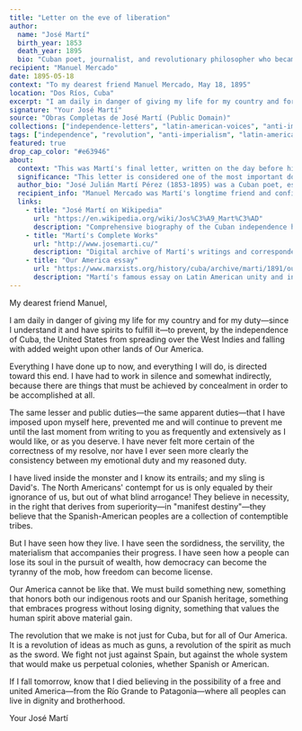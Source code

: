 ```yaml
---
title: "Letter on the eve of liberation"
author:
  name: "José Martí"
  birth_year: 1853
  death_year: 1895
  bio: "Cuban poet, journalist, and revolutionary philosopher who became a symbol of Cuba's bid for independence from Spain"
recipient: "Manuel Mercado"
date: 1895-05-18
context: "To my dearest friend Manuel Mercado, May 18, 1895"
location: "Dos Ríos, Cuba"
excerpt: "I am daily in danger of giving my life for my country and for my duty—since I understand it and have spirits to fulfill it—to prevent, by the independence of Cuba, the United States from spreading over the West Indies and falling with added weight upon other lands of Our America."
signature: "Your José Martí"
source: "Obras Completas de José Martí (Public Domain)"
collections: ["independence-letters", "latin-american-voices", "anti-imperialism"]
tags: ["independence", "revolution", "anti-imperialism", "latin-america", "freedom", "sacrifice"]
featured: true
drop_cap_color: "#e63946"
about:
  context: "This was Martí's final letter, written on the day before his death in battle during the Cuban War of Independence. Discovered unfinished in his coat pocket, it reveals his deep concern not only about Spanish colonialism but also about potential American imperialism in Latin America. This letter encapsulates his vision of a united Latin America free from all foreign domination."
  significance: "This letter is considered one of the most important documents in Latin American political thought. It articulates the fear that Cuban independence might simply exchange one imperial master for another. Martí's concerns about U.S. expansion proved prophetic, as the Spanish-American War would lead to American influence over Cuba and other former Spanish territories. His vision of 'Our America' influenced generations of Latin American intellectuals and independence movements."
  author_bio: "José Julián Martí Pérez (1853-1895) was a Cuban poet, essayist, journalist, translator, professor, and publisher who is considered a Cuban national hero and an important figure in Latin American literature. His political activism for Cuban independence served as an inspiration for the Cuban revolutionary movement led by Fidel Castro."
  recipient_info: "Manuel Mercado was Martí's longtime friend and confidant, a Mexican intellectual who shared his vision of Latin American unity. Mercado later played a crucial role in preserving and publishing Martí's writings, ensuring that his political and literary legacy would endure."
  links:
    - title: "José Martí on Wikipedia"
      url: "https://en.wikipedia.org/wiki/Jos%C3%A9_Mart%C3%AD"
      description: "Comprehensive biography of the Cuban independence hero"
    - title: "Martí's Complete Works"
      url: "http://www.josemarti.cu/"
      description: "Digital archive of Martí's writings and correspondence"
    - title: "Our America essay"
      url: "https://www.marxists.org/history/cuba/archive/marti/1891/our-america.htm"
      description: "Martí's famous essay on Latin American unity and independence"
---
```


My dearest friend Manuel,

I am daily in danger of giving my life for my country and for my duty—since I understand it and have spirits to fulfill it—to prevent, by the independence of Cuba, the United States from spreading over the West Indies and falling with added weight upon other lands of Our America.

Everything I have done up to now, and everything I will do, is directed toward this end. I have had to work in silence and somewhat indirectly, because there are things that must be achieved by concealment in order to be accomplished at all.

The same lesser and public duties—the same apparent duties—that I have imposed upon myself here, prevented me and will continue to prevent me until the last moment from writing to you as frequently and extensively as I would like, or as you deserve. I have never felt more certain of the correctness of my resolve, nor have I ever seen more clearly the consistency between my emotional duty and my reasoned duty.

I have lived inside the monster and I know its entrails; and my sling is David's. The North Americans' contempt for us is only equaled by their ignorance of us, but out of what blind arrogance! They believe in necessity, in the right that derives from superiority—in "manifest destiny"—they believe that the Spanish-American peoples are a collection of contemptible tribes.

But I have seen how they live. I have seen the sordidness, the servility, the materialism that accompanies their progress. I have seen how a people can lose its soul in the pursuit of wealth, how democracy can become the tyranny of the mob, how freedom can become license.

Our America cannot be like that. We must build something new, something that honors both our indigenous roots and our Spanish heritage, something that embraces progress without losing dignity, something that values the human spirit above material gain.

The revolution that we make is not just for Cuba, but for all of Our America. It is a revolution of ideas as much as guns, a revolution of the spirit as much as the sword. We fight not just against Spain, but against the whole system that would make us perpetual colonies, whether Spanish or American.

If I fall tomorrow, know that I died believing in the possibility of a free and united America—from the Río Grande to Patagonia—where all peoples can live in dignity and brotherhood.

Your José Martí
